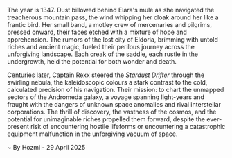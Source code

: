 
The year is 1347.  Dust billowed behind Elara's mule as she navigated the treacherous mountain pass, the wind whipping her cloak around her like a frantic bird.  Her small band, a motley crew of mercenaries and pilgrims, pressed onward, their faces etched with a mixture of hope and apprehension.  The rumors of the lost city of Eldoria, brimming with untold riches and ancient magic, fueled their perilous journey across the unforgiving landscape.  Each creak of the saddle, each rustle in the undergrowth, held the potential for both wonder and death.


Centuries later, Captain Rexx steered the *Stardust Drifter* through the swirling nebula, the kaleidoscopic colours a stark contrast to the cold, calculated precision of his navigation.  Their mission: to chart the unmapped sectors of the Andromeda galaxy, a voyage spanning light-years and fraught with the dangers of unknown space anomalies and rival interstellar corporations.  The thrill of discovery, the vastness of the cosmos, and the potential for unimaginable riches propelled them forward, despite the ever-present risk of encountering hostile lifeforms or encountering a catastrophic equipment malfunction in the unforgiving vacuum of space.

~ By Hozmi - 29 April 2025
